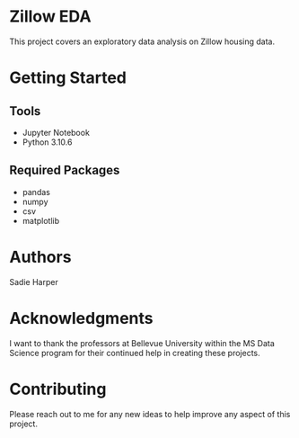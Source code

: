 # Zillow EDA
This project covers an exploratory data analysis on Zillow housing data.
# Getting Started
## Tools
* Jupyter Notebook
* Python 3.10.6
## Required Packages
*	pandas
*	numpy
*	csv
*	matplotlib
# Authors
Sadie Harper
# Acknowledgments
I want to thank the professors at Bellevue University within the MS Data Science program for their continued help in creating these projects.
# Contributing
Please reach out to me for any new ideas to help improve any aspect of this project.
